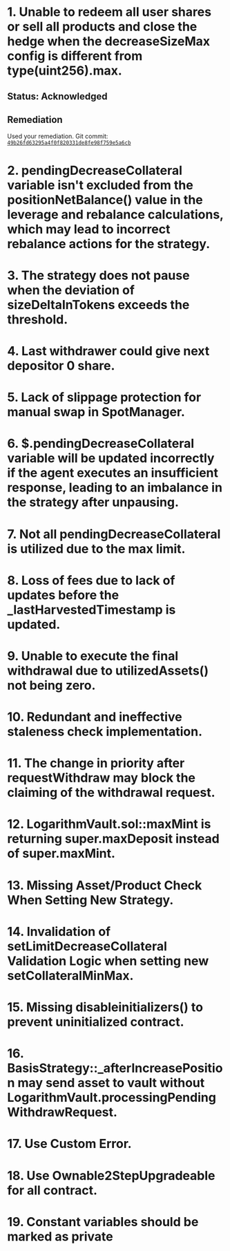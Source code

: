 # 1. Unable to redeem all user shares or sell all products and close the hedge when the decreaseSizeMax config is different from type(uint256).max.

## Status: Acknowledged

## Remediation

Used your remediation.
Git commit: [`49b26fd63295a4f0f820331de8fe98f759e5a6cb`](https://github.com/Logarithm-Labs/managed_basis/commit/49b26fd63295a4f0f820331de8fe98f759e5a6cb)

# 2. pendingDecreaseCollateral variable isn't excluded from the positionNetBalance() value in the leverage and rebalance calculations, which may lead to incorrect rebalance actions for the strategy.

# 3. The strategy does not pause when the deviation of sizeDeltaInTokens exceeds the threshold.

# 4. Last withdrawer could give next depositor 0 share.

# 5. Lack of slippage protection for manual swap in SpotManager.

# 6. $.pendingDecreaseCollateral variable will be updated incorrectly if the agent executes an insufficient response, leading to an imbalance in the strategy after unpausing.

# 7. Not all pendingDecreaseCollateral is utilized due to the max limit.

# 8. Loss of fees due to lack of updates before the \_lastHarvestedTimestamp is updated.

# 9. Unable to execute the final withdrawal due to utilizedAssets() not being zero.

# 10. Redundant and ineffective staleness check implementation.

# 11. The change in priority after requestWithdraw may block the claiming of the withdrawal request.

# 12. LogarithmVault.sol::maxMint is returning super.maxDeposit instead of super.maxMint.

# 13. Missing Asset/Product Check When Setting New Strategy.

# 14. Invalidation of setLimitDecreaseCollateral Validation Logic when setting new setCollateralMinMax.

# 15. Missing disableinitializers() to prevent uninitialized contract.

# 16. BasisStrategy::\_afterIncreasePosition may send asset to vault without LogarithmVault.processingPendingWithdrawRequest.

# 17. Use Custom Error.

# 18. Use Ownable2StepUpgradeable for all contract.

# 19. Constant variables should be marked as private
